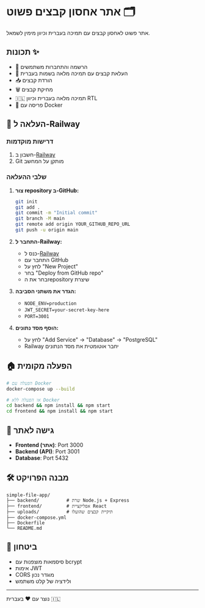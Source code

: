 # אתר אחסון קבצים פשוט 🗂️

אתר פשוט לאחסון קבצים עם תמיכה בעברית וכיוון מימין לשמאל.

## תכונות ✨

- 📝 הרשמה והתחברות משתמשים
- 📁 העלאת קבצים עם תמיכה מלאה בשמות בעברית
- 📥 הורדת קבצים
- 🗑️ מחיקת קבצים
- 🇮🇱 תמיכה מלאה בעברית וכיוון RTL
- 🐳 פריסה עם Docker

## 🚂 העלאה ל-Railway

### דרישות מוקדמות
1. חשבון ב-[Railway](https://railway.app)
2. Git מותקן על המחשב

### שלבי ההעלאה

1. **צור repository ב-GitHub:**
   ```bash
   git init
   git add .
   git commit -m "Initial commit"
   git branch -M main
   git remote add origin YOUR_GITHUB_REPO_URL
   git push -u origin main
   ```

2. **התחבר ל-Railway:**
   - כנס ל-[Railway](https://railway.app)
   - התחבר עם GitHub
   - לחץ על "New Project"
   - בחר "Deploy from GitHub repo"
   - בחר את הrepository שיצרת

3. **הגדר את משתני הסביבה:**
   - `NODE_ENV=production`
   - `JWT_SECRET=your-secret-key-here`
   - `PORT=3001`

4. **הוסף מסד נתונים:**
   - לחץ על "Add Service" -> "Database" -> "PostgreSQL"
   - Railway יחבר אוטומטית את מסד הנתונים

## 🏠 הפעלה מקומית

```bash
# הפעלה עם Docker
docker-compose up --build

# או הפעלה ללא Docker
cd backend && npm install && npm start
cd frontend && npm install && npm start
```

## 📱 גישה לאתר

- **Frontend (אתר)**: Port 3000
- **Backend (API)**: Port 3001
- **Database**: Port 5432

## 🛠️ מבנה הפרויקט

```
simple-file-app/
├── backend/          # שרת Node.js + Express
├── frontend/         # אפליקציית React
├── uploads/          # תיקיית קבצים שהועלו
├── docker-compose.yml
├── Dockerfile
└── README.md
```

## 🔐 ביטחון

- סיסמאות מוצפנות עם bcrypt
- אימות JWT
- CORS מוגדר נכון
- ולידציה של קלט משתמש

---

נוצר עם ❤️ בעברית 🇮🇱